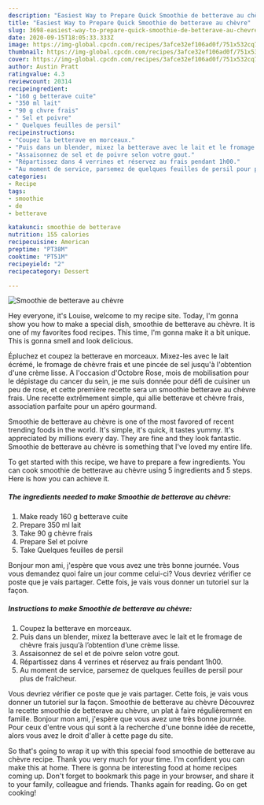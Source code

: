 ```yaml
---
description: "Easiest Way to Prepare Quick Smoothie de betterave au chèvre"
title: "Easiest Way to Prepare Quick Smoothie de betterave au chèvre"
slug: 3698-easiest-way-to-prepare-quick-smoothie-de-betterave-au-chevre
date: 2020-09-15T18:05:33.333Z
image: https://img-global.cpcdn.com/recipes/3afce32ef106ad0f/751x532cq70/smoothie-de-betterave-au-chevre-photo-principale-de-la-recette.jpg
thumbnail: https://img-global.cpcdn.com/recipes/3afce32ef106ad0f/751x532cq70/smoothie-de-betterave-au-chevre-photo-principale-de-la-recette.jpg
cover: https://img-global.cpcdn.com/recipes/3afce32ef106ad0f/751x532cq70/smoothie-de-betterave-au-chevre-photo-principale-de-la-recette.jpg
author: Austin Pratt
ratingvalue: 4.3
reviewcount: 20314
recipeingredient:
- "160 g betterave cuite"
- "350 ml lait"
- "90 g chvre frais"
- " Sel et poivre"
- " Quelques feuilles de persil"
recipeinstructions:
- "Coupez la betterave en morceaux."
- "Puis dans un blender, mixez la betterave avec le lait et le fromage de chèvre frais jusqu’à l’obtention d’une crème lisse."
- "Assaisonnez de sel et de poivre selon votre gout."
- "Répartissez dans 4 verrines et réservez au frais pendant 1h00."
- "Au moment de service, parsemez de quelques feuilles de persil pour plus de fraîcheur."
categories:
- Recipe
tags:
- smoothie
- de
- betterave

katakunci: smoothie de betterave 
nutrition: 155 calories
recipecuisine: American
preptime: "PT38M"
cooktime: "PT51M"
recipeyield: "2"
recipecategory: Dessert

---
```



![Smoothie de betterave au chèvre](https://img-global.cpcdn.com/recipes/3afce32ef106ad0f/751x532cq70/smoothie-de-betterave-au-chevre-photo-principale-de-la-recette.jpg)

Hey everyone, it's Louise, welcome to my recipe site. Today, I'm gonna show you how to make a special dish, smoothie de betterave au chèvre. It is one of my favorites food recipes. This time, I'm gonna make it a bit unique. This is gonna smell and look delicious.

Épluchez et coupez la betterave en morceaux. Mixez-les avec le lait écrémé, le fromage de chèvre frais et une pincée de sel jusqu&#39;à l&#39;obtention d&#39;une crème lisse. A l&#39;occasion d&#39;Octobre Rose, mois de mobilisation pour le dépistage du cancer du sein, je me suis donnée pour défi de cuisiner un peu de rose, et cette première recette sera un smoothie betterave au chèvre frais. Une recette extrêmement simple, qui allie betterave et chèvre frais, association parfaite pour un apéro gourmand.

Smoothie de betterave au chèvre is one of the most favored of recent trending foods in the world. It's simple, it's quick, it tastes yummy. It's appreciated by millions every day. They are fine and they look fantastic. Smoothie de betterave au chèvre is something that I've loved my entire life.


To get started with this recipe, we have to prepare a few ingredients. You can cook smoothie de betterave au chèvre using 5 ingredients and 5 steps. Here is how you can achieve it.

<!--inarticleads1-->

##### The ingredients needed to make Smoothie de betterave au chèvre:

1. Make ready 160 g betterave cuite
1. Prepare 350 ml lait
1. Take 90 g chèvre frais
1. Prepare  Sel et poivre
1. Take  Quelques feuilles de persil


Bonjour mon ami, j&#39;espère que vous avez une très bonne journée. Vous vous demandez quoi faire un jour comme celui-ci? Vous devriez vérifier ce poste que je vais partager. Cette fois, je vais vous donner un tutoriel sur la façon. 

<!--inarticleads2-->

##### Instructions to make Smoothie de betterave au chèvre:

1. Coupez la betterave en morceaux.
1. Puis dans un blender, mixez la betterave avec le lait et le fromage de chèvre frais jusqu’à l’obtention d’une crème lisse.
1. Assaisonnez de sel et de poivre selon votre gout.
1. Répartissez dans 4 verrines et réservez au frais pendant 1h00.
1. Au moment de service, parsemez de quelques feuilles de persil pour plus de fraîcheur.


Vous devriez vérifier ce poste que je vais partager. Cette fois, je vais vous donner un tutoriel sur la façon. Smoothie de betterave au chèvre Découvrez la recette smoothie de betterave au chèvre, un plat à faire régulièrement en famille. Bonjour mon ami, j&#39;espère que vous avez une très bonne journée. Pour ceux d&#39;entre vous qui sont à la recherche d&#39;une bonne idée de recette, alors vous avez le droit d&#39;aller à cette page du site. 

So that's going to wrap it up with this special food smoothie de betterave au chèvre recipe. Thank you very much for your time. I'm confident you can make this at home. There is gonna be interesting food at home recipes coming up. Don't forget to bookmark this page in your browser, and share it to your family, colleague and friends. Thanks again for reading. Go on get cooking!

